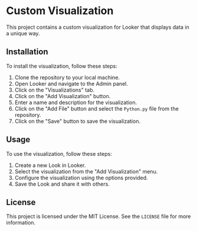 # Custom Visualization

This project contains a custom visualization for Looker that displays data in a unique way.

## Installation

To install the visualization, follow these steps:

1. Clone the repository to your local machine.
2. Open Looker and navigate to the Admin panel.
3. Click on the "Visualizations" tab.
4. Click on the "Add Visualization" button.
5. Enter a name and description for the visualization.
6. Click on the "Add File" button and select the `Python.py` file from the repository.
7. Click on the "Save" button to save the visualization.

## Usage

To use the visualization, follow these steps:

1. Create a new Look in Looker.
2. Select the visualization from the "Add Visualization" menu.
3. Configure the visualization using the options provided.
4. Save the Look and share it with others.

## License

This project is licensed under the MIT License. See the `LICENSE` file for more information.
